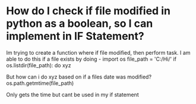 
# How do I check if file modified in python as a boolean, so I can implement in IF Statement?

Im trying to create a function where if file modified, then perform task. I am able to do this if a file exists by doing -
import os
file_path = 'C:/Hi/'
if os.listdir(file_path):
  do xyz

But how can i do xyz based on if a files date was modified?
os.path.getmtime(file_path)

Only gets the time but cant be used in my if statement

        